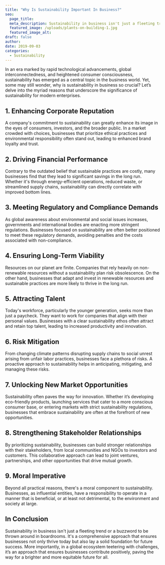 ```yaml
---
title: "Why Is Sustainability Important In Business?"
seo:
  page_title: 
  meta_description: Sustainability in business isn't just a fleeting trend or a buzzword to be thrown around in boardrooms. It's a comprehensive approach that ensures businesses not only thrive today but also lay a solid foundation for future success.
  featured_image: /uploads/plants-on-building-1.jpg
  featured_image_alt:
draft: false
author:
date: 2019-09-03
categories:
  - Sustainability
---
```


In an era marked by rapid technological advancements, global interconnectedness, and heightened consumer consciousness, sustainability has emerged as a central topic in the business world. Yet, some may still wonder, why is sustainability in business so crucial? Let’s delve into the myriad reasons that underscore the significance of sustainability for modern enterprises.

## 1. Enhancing Corporate Reputation
A company's commitment to sustainability can greatly enhance its image in the eyes of consumers, investors, and the broader public. In a market crowded with choices, businesses that prioritize ethical practices and environmental responsibility often stand out, leading to enhanced brand loyalty and trust.

## 2. Driving Financial Performance
Contrary to the outdated belief that sustainable practices are costly, many businesses find that they lead to significant savings in the long run. Whether it's through energy-efficient operations, reduced waste, or streamlined supply chains, sustainability can directly correlate with improved bottom lines.

## 3. Meeting Regulatory and Compliance Demands
As global awareness about environmental and social issues increases, governments and international bodies are enacting more stringent regulations. Businesses focused on sustainability are often better positioned to meet these regulatory demands, avoiding penalties and the costs associated with non-compliance.

## 4. Ensuring Long-Term Viability
Resources on our planet are finite. Companies that rely heavily on non-renewable resources without a sustainability plan risk obsolescence. On the other hand, businesses that adapt and invest in renewable resources and sustainable practices are more likely to thrive in the long run.

## 5. Attracting Talent
Today's workforce, particularly the younger generation, seeks more than just a paycheck. They want to work for companies that align with their personal values. Businesses with a clear sustainability ethos often attract and retain top talent, leading to increased productivity and innovation.

## 6. Risk Mitigation
From changing climate patterns disrupting supply chains to social unrest arising from unfair labor practices, businesses face a plethora of risks. A proactive approach to sustainability helps in anticipating, mitigating, and managing these risks.

## 7. Unlocking New Market Opportunities
Sustainability often paves the way for innovation. Whether it’s developing eco-friendly products, launching services that cater to a more conscious consumer base, or entering markets with strict sustainability regulations, businesses that embrace sustainability are often at the forefront of new opportunities.

## 8. Strengthening Stakeholder Relationships
By prioritizing sustainability, businesses can build stronger relationships with their stakeholders, from local communities and NGOs to investors and customers. This collaborative approach can lead to joint ventures, partnerships, and other opportunities that drive mutual growth.

## 9. Moral Imperative
Beyond all practical reasons, there's a moral component to sustainability. Businesses, as influential entities, have a responsibility to operate in a manner that is beneficial, or at least not detrimental, to the environment and society at large.

## In Conclusion
Sustainability in business isn't just a fleeting trend or a buzzword to be thrown around in boardrooms. It's a comprehensive approach that ensures businesses not only thrive today but also lay a solid foundation for future success. More importantly, in a global ecosystem teetering with challenges, it’s an approach that ensures businesses contribute positively, paving the way for a brighter and more equitable future for all.